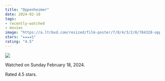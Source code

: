 ```yaml
---
title: "Oppenheimer"
date: 2024-02-18
tags:
- recently-watched
- movies
image: "https://a.ltrbxd.com/resized/film-poster/7/8/4/3/2/8/784328-oppenheimer-0-600-0-900-crop.jpg?v=e3c6e7a32c"
stars: "★★★★½"
rating: "4.5"
---
```


<div class="letterboxd-movie-data-content">
   <p><img src="https://a.ltrbxd.com/resized/film-poster/7/8/4/3/2/8/784328-oppenheimer-0-600-0-900-crop.jpg?v=e3c6e7a32c"/></p> <p>Watched on Sunday February 18, 2024.</p> 
  <p>Rated 4.5 stars.<p>
  <div class="float-clear"></div>
</div>